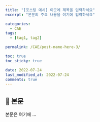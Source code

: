 ```yaml
---
title: "[포스팅 예시] 이곳에 제목을 입력하세요"
excerpt: "본문의 주요 내용을 여기에 입력하세요"

categories:
  - CAE
tags:
  - [tag1, tag2]

permalink: /CAE/post-name-here-3/

toc: true
toc_sticky: true

date: 2022-07-24
last_modified_at: 2022-07-24
comments: true
---
```


## 🦥 본문

본문은 여기에 ...
